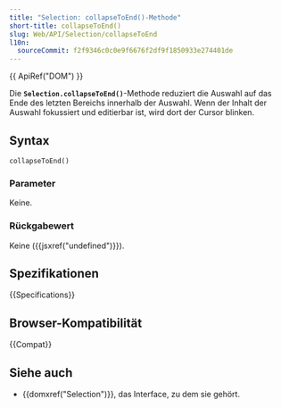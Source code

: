 ```yaml
---
title: "Selection: collapseToEnd()-Methode"
short-title: collapseToEnd()
slug: Web/API/Selection/collapseToEnd
l10n:
  sourceCommit: f2f9346c0c0e9f6676f2df9f1850933e274401de
---
```


{{ ApiRef("DOM") }}

Die **`Selection.collapseToEnd()`**-Methode reduziert die Auswahl auf das Ende des letzten Bereichs innerhalb der Auswahl. Wenn der Inhalt der Auswahl fokussiert und editierbar ist, wird dort der Cursor blinken.

## Syntax

```js-nolint
collapseToEnd()
```

### Parameter

Keine.

### Rückgabewert

Keine ({{jsxref("undefined")}}).

## Spezifikationen

{{Specifications}}

## Browser-Kompatibilität

{{Compat}}

## Siehe auch

- {{domxref("Selection")}}, das Interface, zu dem sie gehört.
